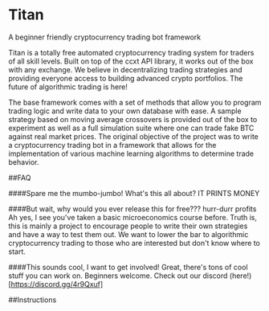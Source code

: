 # Titan
A beginner friendly cryptocurrency trading bot framework

Titan is a totally free automated cryptocurrency trading system for traders of all skill levels. Built on top of the ccxt API library, it works out of the box with any exchange. We believe in decentralizing trading strategies and providing everyone access to building advanced crypto portfolios. The future of algorithmic trading is here!

The base framework comes with a set of methods that allow you to program trading logic and write data to your own database with ease. A sample strategy based on moving average crossovers is provided out of the box to experiment as well as a full simulation suite where one can trade fake BTC against real market prices. The original objective of the project was to write a cryptocurrency trading bot in a framework that allows for the implementation of various machine learning algorithms to determine trade behavior.

##FAQ

####Spare me the mumbo-jumbo! What's this all about?
IT PRINTS MONEY

####But wait, why would you ever release this for free??? hurr-durr profits
Ah yes, I see you've taken a basic microeconomics course before. Truth is, this is mainly a project to encourage people to write their own strategies and have a way to test them out. We want to lower the bar to algorithmic cryptocurrency trading to those who are interested but don't know where to start. 

####This sounds cool, I want to get involved!
Great, there's tons of cool stuff you can work on. Beginners welcome. Check out our discord (here!)[https://discord.gg/4r9Qxuf]


##Instructions

